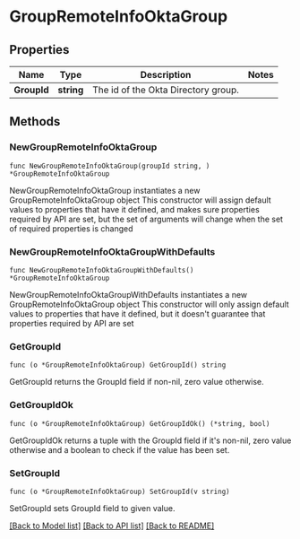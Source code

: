 # GroupRemoteInfoOktaGroup

## Properties

Name | Type | Description | Notes
------------ | ------------- | ------------- | -------------
**GroupId** | **string** | The id of the Okta Directory group. | 

## Methods

### NewGroupRemoteInfoOktaGroup

`func NewGroupRemoteInfoOktaGroup(groupId string, ) *GroupRemoteInfoOktaGroup`

NewGroupRemoteInfoOktaGroup instantiates a new GroupRemoteInfoOktaGroup object
This constructor will assign default values to properties that have it defined,
and makes sure properties required by API are set, but the set of arguments
will change when the set of required properties is changed

### NewGroupRemoteInfoOktaGroupWithDefaults

`func NewGroupRemoteInfoOktaGroupWithDefaults() *GroupRemoteInfoOktaGroup`

NewGroupRemoteInfoOktaGroupWithDefaults instantiates a new GroupRemoteInfoOktaGroup object
This constructor will only assign default values to properties that have it defined,
but it doesn't guarantee that properties required by API are set

### GetGroupId

`func (o *GroupRemoteInfoOktaGroup) GetGroupId() string`

GetGroupId returns the GroupId field if non-nil, zero value otherwise.

### GetGroupIdOk

`func (o *GroupRemoteInfoOktaGroup) GetGroupIdOk() (*string, bool)`

GetGroupIdOk returns a tuple with the GroupId field if it's non-nil, zero value otherwise
and a boolean to check if the value has been set.

### SetGroupId

`func (o *GroupRemoteInfoOktaGroup) SetGroupId(v string)`

SetGroupId sets GroupId field to given value.



[[Back to Model list]](../README.md#documentation-for-models) [[Back to API list]](../README.md#documentation-for-api-endpoints) [[Back to README]](../README.md)


